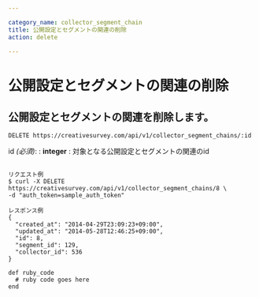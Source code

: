 ```yaml
---

category_name: collector_segment_chain
title: 公開設定とセグメントの関連の削除
action: delete

---
```


# 公開設定とセグメントの関連の削除

## 公開設定とセグメントの関連を削除します。

`DELETE https://creativesurvey.com/api/v1/collector_segment_chains/:id`

id _(必須)_:
: __integer__
: 対象となる公開設定とセグメントの関連のid

~~~

リクエスト例
$ curl -X DELETE https://creativesurvey.com/api/v1/collector_segment_chains/8 \
-d "auth_token=sample_auth_token"

レスポンス例
{
  "created_at": "2014-04-29T23:09:23+09:00",
  "updated_at": "2014-05-28T12:46:25+09:00",
  "id": 8,
  "segment_id": 129,
  "collector_id": 536
}

~~~

 
~~~
def ruby_code
  # ruby code goes here
end
~~~

　
　
